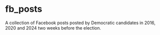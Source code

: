# fb_posts
A collection of Facebook posts posted by Democratic candidates in 2016, 2020 and 2024 two weeks before the election.
